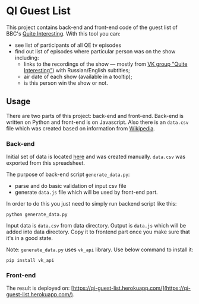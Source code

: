 # QI Guest List

This project contains back-end and front-end code of the guest list of BBC's [Quite Interesting](http://www.bbc.co.uk/qi/).
With this tool you can:

* see list of participants of all QE tv episodes
* find out list of episodes where particular person was on the show including:
  * links to the recordings of the show &mdash; mostly from [VK group "Quite Interesting"](http://vk.com/quiteinteresting)) with Russian/English subtitles;
  * air date of each show (available in a tooltip);
  * is this person win the show or not.

## Usage

There are two parts of this project: back-end and front-end. Back-end is written on Python and front-end is on Javascript. Also there is an `data.csv` file which was created based on information from [Wikipedia](https://en.wikipedia.org/wiki/QI).

### Back-end

Initial set of data is located [here](https://docs.google.com/spreadsheets/d/1FOJ0BsKj5z2ksIugG7oRY_dtE3SM-gZakIGuXTSS2tg/edit?usp=sharing) and was created manually. `data.csv` was exported from this spreadsheet.

The purpose of back-end script `generate_data.py`:

* parse and do basic validation of input csv file
* generate `data.js` file which will be used by front-end part.

In order to do this you just need to simply run backend script like this:

```
python generate_data.py
```

Input data is `data.csv` from data directory. Output is `data.js` which will be added into data directory. Copy it to frontend part once you make sure that it's in a good state.

Note: `generate_data.py` uses `vk_api` library. Use below command to install it:

```
pip install vk_api
```

### Front-end

The result is deployed on: [https://qi-guest-list.herokuapp.com/](https://qi-guest-list.herokuapp.com/).